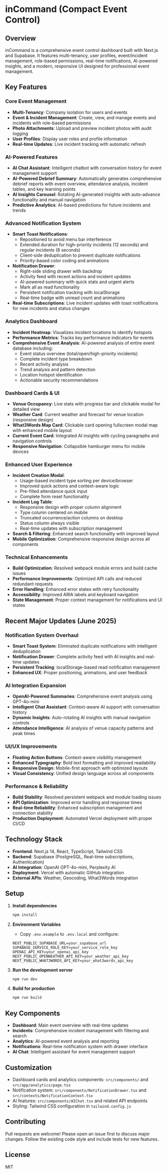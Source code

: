 # inCommand (Compact Event Control)

## Overview

inCommand is a comprehensive event control dashboard built with Next.js and Supabase. It features multi-tenancy, user profiles, event/incident management, role-based permissions, real-time notifications, AI-powered insights, and a modern, responsive UI designed for professional event management.

## Key Features

### Core Event Management
- **Multi-Tenancy**: Company isolation for users and events
- **Event & Incident Management**: Create, view, and manage events and incidents with role-based permissions
- **Photo Attachments**: Upload and preview incident photos with audit logging
- **User Profiles**: Display user roles and profile information
- **Real-time Updates**: Live incident tracking with automatic refresh

### AI-Powered Features
- **AI Chat Assistant**: Intelligent chatbot with conversation history for event management support
- **AI-Powered Debrief Summary**: Automatically generates comprehensive debrief reports with event overview, attendance analysis, incident tables, and key learning points
- **AI Insights Carousel**: Rotating AI-generated insights with auto-advance functionality and manual navigation
- **Predictive Analytics**: AI-based predictions for future incidents and trends

### Advanced Notification System
- **Smart Toast Notifications**: 
  - Repositioned to avoid menu bar interference
  - Extended duration for high-priority incidents (12 seconds) and regular incidents (8 seconds)
  - Client-side deduplication to prevent duplicate notifications
  - Priority-based color coding and animations
- **Notification Drawer**: 
  - Right-side sliding drawer with backdrop
  - Activity feed with recent actions and incident updates
  - AI-powered summary with quick stats and urgent alerts
  - Mark all as read functionality
  - Persistent notification tracking with localStorage
  - Real-time badge with unread count and animations
- **Real-time Subscriptions**: Live incident updates with toast notifications for new incidents and status changes

### Analytics Dashboard
- **Incident Heatmap**: Visualizes incident locations to identify hotspots
- **Performance Metrics**: Tracks key performance indicators for events
- **Comprehensive Event Analysis**: AI-powered analysis of entire event database including:
  - Event status overview (total/open/high-priority incidents)
  - Complete incident type breakdown
  - Recent activity analysis
  - Trend analysis and pattern detection
  - Location hotspot identification
  - Actionable security recommendations

### Dashboard Cards & UI
- **Venue Occupancy**: Live stats with progress bar and clickable modal for detailed view
- **Weather Card**: Current weather and forecast for venue location (responsive design)
- **What3Words Map Card**: Clickable card opening fullscreen modal map with enhanced mobile layout
- **Current Event Card**: Integrated AI insights with cycling paragraphs and navigation controls
- **Responsive Navigation**: Collapsible hamburger menu for mobile devices

### Enhanced User Experience
- **Incident Creation Modal**: 
  - Usage-based incident type sorting per device/browser
  - Improved quick actions and context-aware logic
  - Pre-filled attendance quick input
  - Complete form reset functionality
- **Incident Log Table**: 
  - Responsive design with proper column alignment
  - Type column centered on mobile
  - Truncated occurrence/action columns on desktop
  - Status column always visible
  - Real-time updates with subscription management
- **Search & Filtering**: Enhanced search functionality with improved layout
- **Mobile Optimization**: Comprehensive responsive design across all components

### Technical Enhancements
- **Build Optimization**: Resolved webpack module errors and build cache issues
- **Performance Improvements**: Optimized API calls and reduced redundant requests
- **Error Handling**: Enhanced error states with retry functionality
- **Accessibility**: Improved ARIA labels and keyboard navigation
- **State Management**: Proper context management for notifications and UI states

## Recent Major Updates (June 2025)

### Notification System Overhaul
- **Smart Toast System**: Eliminated duplicate notifications with intelligent deduplication
- **Notification Drawer**: Complete activity feed with AI insights and real-time updates
- **Persistent Tracking**: localStorage-based read notification management
- **Enhanced UX**: Proper positioning, animations, and user feedback

### AI Integration Expansion
- **OpenAI-Powered Summaries**: Comprehensive event analysis using GPT-4o-mini
- **Intelligent Chat Assistant**: Context-aware AI support with conversation history
- **Dynamic Insights**: Auto-rotating AI insights with manual navigation controls
- **Attendance Intelligence**: AI analysis of venue capacity patterns and peak times

### UI/UX Improvements
- **Floating Action Buttons**: Context-aware visibility management
- **Enhanced Typography**: Bold text formatting and improved readability
- **Responsive Design**: Mobile-first approach with optimized layouts
- **Visual Consistency**: Unified design language across all components

### Performance & Reliability
- **Build Stability**: Resolved persistent webpack and module loading issues
- **API Optimization**: Improved error handling and response times
- **Real-time Reliability**: Enhanced subscription management and connection stability
- **Production Deployment**: Automated Vercel deployment with proper CI/CD

## Technology Stack

- **Frontend**: Next.js 14, React, TypeScript, Tailwind CSS
- **Backend**: Supabase (PostgreSQL, Real-time subscriptions, Authentication)
- **AI Integration**: OpenAI GPT-4o-mini, Perplexity AI
- **Deployment**: Vercel with automatic GitHub integration
- **External APIs**: Weather, Geocoding, What3Words integration

## Setup

1. **Install dependencies**
   ```sh
   npm install
   ```

2. **Environment Variables**
   - Copy `.env.example` to `.env.local` and configure:
   ```
   NEXT_PUBLIC_SUPABASE_URL=your_supabase_url
   SUPABASE_SERVICE_ROLE_KEY=your_service_role_key
   OPENAI_API_KEY=your_openai_api_key
   NEXT_PUBLIC_OPENWEATHER_API_KEY=your_weather_api_key
   NEXT_PUBLIC_WHAT3WORDS_API_KEY=your_what3words_api_key
   ```

3. **Run the development server**
   ```sh
   npm run dev
   ```

4. **Build for production**
   ```sh
   npm run build
   ```

## Key Components

- **Dashboard**: Main event overview with real-time updates
- **Incidents**: Comprehensive incident management with filtering and search
- **Analytics**: AI-powered event analysis and reporting
- **Notifications**: Real-time notification system with drawer interface
- **AI Chat**: Intelligent assistant for event management support

## Customization

- Dashboard cards and analytics components: `src/components/` and `src/app/analytics/page.tsx`
- Notification system: `src/components/NotificationDrawer.tsx` and `src/contexts/NotificationContext.tsx`
- AI features: `src/components/AIChat.tsx` and related API endpoints
- Styling: Tailwind CSS configuration in `tailwind.config.js`

## Contributing

Pull requests are welcome! Please open an issue first to discuss major changes. Follow the existing code style and include tests for new features.

## License

MIT 
